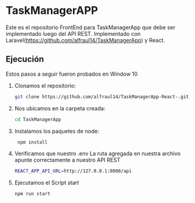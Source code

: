 # TaskManagerAPP

Este es el repositorio FrontEnd para TaskManagerApp que debe ser implementado luego del API REST. Implementado con Laravel(https://github.com/alfraul14/TaskManagerApp) y React.

## Ejecución

Estos pasos a seguir fueron probados en Window 10

1. Clonamos el repositorio:
    ```sh
    git clone https://github.com/alfraul14/TaskManagerApp-React-.git
    ```
2. Nos ubicamos en la carpeta creada:
    ```sh
    cd TaskManagerApp
    ```
3. Instalamos los paquetes de node:
   ```sh
    npm install
    ```
5. Verificamos que nuestro .env  La ruta agregada en nuestra archivo apunte correctamente a nuestro API REST
    ```sh
    REACT_APP_API_URL=http://127.0.0.1:8000/api
    ```
6. Ejecutamos el Script start
    ```sh
    npm run start
    ```


